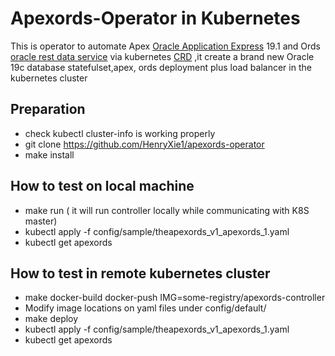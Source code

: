 # Apexords-Operator in Kubernetes
This is operator to automate Apex [Oracle Application Express](https://apex.oracle.com) 19.1 and Ords [oracle rest data service](https://www.oracle.com/tools/technologies/faq-rest-data-services.html) via kubernetes [CRD](https://kubernetes.io/docs/concepts/extend-kubernetes/api-extension/custom-resources/) ,it create a brand new Oracle 19c database statefulset,apex, ords  deployment plus load balancer in the kubernetes cluster

## Preparation
* check kubectl cluster-info  is working properly 
* git clone https://github.com/HenryXie1/apexords-operator
* make install
## How to test on local machine
* make run    ( it will run controller locally while communicating with K8S master)
* kubectl apply -f config/sample/theapexords_v1_apexords_1.yaml
* kubectl get apexords

## How to test in remote kubernetes cluster
* make docker-build docker-push IMG=some-registry/apexords-controller  
* Modify image locations on yaml files under config/default/
* make deploy
* kubectl apply -f config/sample/theapexords_v1_apexords_1.yaml
* kubectl get apexords
